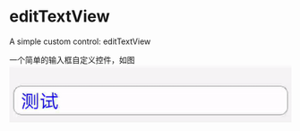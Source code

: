 # editTextView
A simple custom control: editTextView

一个简单的输入框自定义控件，如图
![image](https://github.com/sougoucm/editTextView/blob/master/EditTextLabel.gif) 